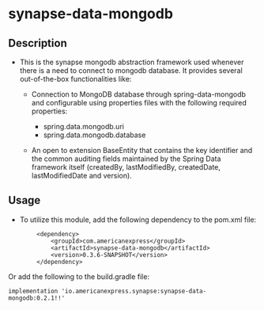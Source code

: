 # synapse-data-mongodb

## Description

- This is the synapse mongodb abstraction framework used whenever there is a need to connect to
  mongodb database. It provides several out-of-the-box functionalities like:

    - Connection to MongoDB database through spring-data-mongodb and configurable 
  using properties files with the following required properties:
      - spring.data.mongodb.uri 
      - spring.data.mongodb.database
      
    - An open to extension BaseEntity that contains the key identifier and the common auditing fields maintained by the Spring Data framework itself (createdBy,
      lastModifiedBy, createdDate, lastModifiedDate and version).

## Usage
- To utilize this module, add the following dependency to the pom.xml file:
```
        <dependency>
            <groupId>com.americanexpress</groupId>
            <artifactId>synapse-data-mongodb</artifactId>
            <version>0.3.6-SNAPSHOT</version>
        </dependency>
```
Or add the following to the build.gradle file:
```
implementation 'io.americanexpress.synapse:synapse-data-mongodb:0.2.1!!'
```
